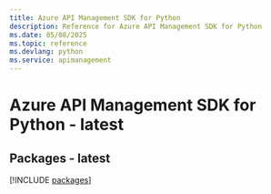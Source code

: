 ```yaml
---
title: Azure API Management SDK for Python
description: Reference for Azure API Management SDK for Python
ms.date: 05/08/2025
ms.topic: reference
ms.devlang: python
ms.service: apimanagement
---
```

# Azure API Management SDK for Python - latest
## Packages - latest
[!INCLUDE [packages](api-management-index.md)]